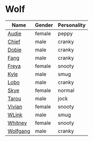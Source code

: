 # Wolf

|Name|Gender|Personality|
|---|---|---|
|[Audie](./audie)|female|peppy|
|[Chief](./chief)|male|cranky|
|[Dobie](./dobie)|male|cranky|
|[Fang](./fang)|male|cranky|
|[Freya](./freya)|female|snooty|
|[Kyle](./kyle)|male|smug|
|[Lobo](./lobo)|male|cranky|
|[Skye](./skye)|female|normal|
|[Tarou](./tarou)|male|jock|
|[Vivian](./vivian)|female|snooty|
|[WLink](./wlink)|male|smug|
|[Whitney](./whitney)|female|snooty|
|[Wolfgang](./wolfgang)|male|cranky|
